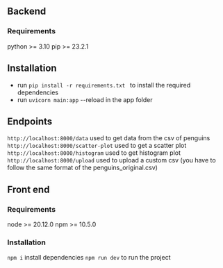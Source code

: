 
## Backend

### Requirements
python >= 3.10 
pip >= 23.2.1

## Installation
- run `pip install -r requirements.txt ` to install the required dependencies
- run `uvicorn main:app` --reload in the app folder

## Endpoints
`http://localhost:8000/data` used to get data from the csv of penguins
`http://localhost:8000/scatter-plot` used to get a scatter plot
`http://localhost:8000/histogram` used to get histogram plot
`http://localhost:8000/upload` used to upload a custom csv (you have to follow the same format of the penguins_original.csv)


## Front end

### Requirements
node >= 20.12.0
npm >= 10.5.0

### Installation 
`npm i` install dependencies
`npm run dev` to run the project